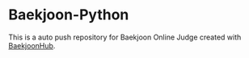 # Baekjoon-Python
This is a auto push repository for Baekjoon Online Judge created with [BaekjoonHub](https://github.com/BaekjoonHub/BaekjoonHub).
